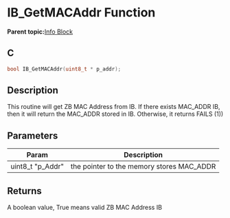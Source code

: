 # IB\_GetMACAddr Function

**Parent topic:**[Info Block](GUID-96F08F37-E558-49D3-9B97-9A086896263A.md)

## C

```c
bool IB_GetMACAddr(uint8_t * p_addr);
```

## Description

This routine will get ZB MAC Address from IB. If there exists MAC\_ADDR IB, then it will return the MAC\_ADDR stored in IB. Otherwise, it returns FAILS \(1\)\)

## Parameters

|Param|Description|
|-----|-----------|
| uint8\_t "p\_Addr"|the pointer to the memory stores MAC\_ADDR|

## Returns

A boolean value, True means valid ZB MAC Address IB

